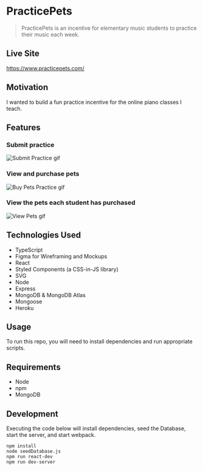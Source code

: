 # PracticePets

> PracticePets is an incentive for elementary music students to practice their music each week.

## Live Site

https://www.practicepets.com/

## Motivation

I wanted to build a fun practice incentive for the online piano classes I teach.

## Features

### Submit practice

![Submit Practice gif](https://github.com/cameron-carruthers/practice-tracker/blob/master/submit-practice-form.gif
)

### View and purchase pets

![Buy Pets Practice gif](https://github.com/cameron-carruthers/practice-tracker/blob/master/buy-pets.gif
)

### View the pets each student has purchased

![View Pets gif](https://github.com/cameron-carruthers/practice-tracker/blob/master/view-pets.gif
)

## Technologies Used

- TypeScript
- Figma for Wireframing and Mockups
- React
- Styled Components (a CSS-in-JS library)
- SVG
- Node
- Express
- MongoDB & MongoDB Atlas
- Mongoose
- Heroku

## Usage

To run this repo, you will need to install dependencies and run appropriate scripts.

## Requirements

- Node
- npm
- MongoDB

## Development

Executing the code below will install dependencies, seed the Database, start the server, and start webpack.

```
npm install
node seedDatabase.js
npm run react-dev
npm run dev-server
```
